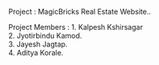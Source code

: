 Project : MagicBricks Real Estate Website..

Project Members : 
    1. Kalpesh Kshirsagar  
    2. Jyotirbindu Kamod.  
    3. Jayesh Jagtap.  
    4. Aditya Korale.
